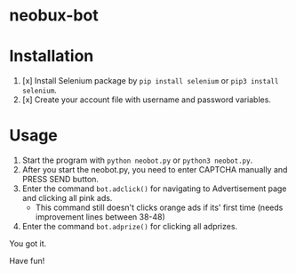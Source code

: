 # neobux-bot

# Installation

1. [x] Install Selenium package by ```pip install selenium``` or ```pip3 install selenium```.
2. [x] Create your account file with username and password variables.

# Usage

1. Start the program with ```python neobot.py``` or ```python3 neobot.py```.
2. After you start the neobot.py, you need to enter CAPTCHA manually and PRESS SEND button.
3. Enter the command ```bot.adclick()``` for navigating to Advertisement page and clicking all pink ads.
   - This command still doesn't clicks orange ads if its' first time (needs improvement lines between 38-48)
4. Enter the command ```bot.adprize()``` for clicking all adprizes.

You got it.

Have fun!
